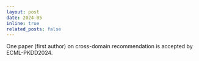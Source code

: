 ```yaml
---
layout: post
date: 2024-05
inline: true
related_posts: false
---
```


One paper (first author) on cross-domain recommendation is accepted by ECML-PKDD2024.
